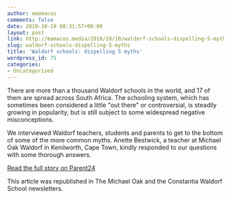 ```yaml
---
author: emamacos
comments: false
date: 2018-10-10 08:31:57+00:00
layout: post
link: http://mamacos.media/2018/10/10/waldorf-schools-dispelling-5-myths/
slug: waldorf-schools-dispelling-5-myths
title: 'Waldorf schools: dispelling 5 myths'
wordpress_id: 75
categories:
- Uncategorised
---
```


There are more than a thousand Waldorf schools in the world, and 17 of them are spread across South Africa. The schooling system, which has sometimes been considered a little "out there" or controversial, is steadily growing in popularity, but is still subject to some widespread negative misconceptions.

We interviewed Waldorf teachers, students and parents to get to the bottom of some of the more common myths. Anette Bestwick, a teacher at Michael Oak Waldorf in Kenilworth, Cape Town, kindly responded to our questions with some thorough answers.

[Read the full story on Parent24](https://www.parent24.com/Learn/Primary-school/waldorf-schools-woolly-or-wise-20171128)

This article was republished in The Michael Oak and the Constantia Waldorf School newsletters.
